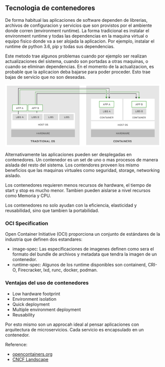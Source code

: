 ## Tecnologia de contenedores

De forma habitual las aplicaciones de software dependen de librerias, archivos de configuracion y servicios que son provistos por el ambiente donde corren (environment runtime). La forma tradicional es instalar el environment runtime y todas las dependencias en la maquina virtual o equipo fisico donde va a ser alojada la aplicacion. Por ejemplo, instalar el runtime de python 3.6, pip y todas sus dependencias.

Este metodo trae algunos problemas cuando por ejemplo ser realizan actualizaciones del sistema, cuando son portadas a otras maquinas, o cuando se eliminan dependencias. En el momento de la actualizacion, es probable que la aplicacion deba bajarse para poder proceder. Esto trae bajas de servicio que no son deseadas.

![Containers Technologicy](images/containers-1.png)

Alternativamente las aplicaciones pueden ser desplegadas en contenedores. Un contenedor es un set de uno o mas procesos de manera aislada del resto del sistema. Los contendores proveen los mismo beneficios que las maquinas virtuales como seguridad, storage, networking aislado.

Los contenedores requieren menos recursos de hardware, el tiempo de start y stop es mucho menor. Tambien pueden aislarse a nivel recursos como Memoria y CPU.

Los contenedores no solo ayudan con la eficiencia, elasticidad y reusabilidad, sino que tambien la portabilidad. 

### OCI Specification
Open Container Initiative (OCI) proporciona un conjunto de estándares de la industria que definen dos estandares:

- image-spec: Las especificaciones de imagenes definen como sera el formato del bundle de archivos y metadata que tendra la imagen de un contenedor. 
- runtime-spec: Algunos de los runtime disponibles son containerd, CRI-O, Firecracker, lxd, runc, docker, podman.


### Ventajas del uso de contenedores
- Low hardware footprint
- Environment isolation
- Quick deployment 
- Multiple environment deployment
- Reusability

Por esto mismo son un approcah ideal al pensar aplicaciones con arquitectura de microservicios. Cada servicio es encapsulado en un contenedor.

Reference:
- [opencontainers.org](#https://opencontainers.org/)
- [CNCF Landscape](#https://landscape.cncf.io/category=container-runtime&format=card-mode&grouping=category)